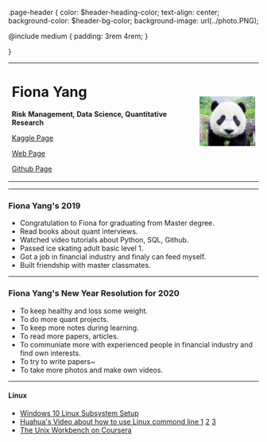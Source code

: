 .page-header {
  color: $header-heading-color;
  text-align: center;
  background-color: $header-bg-color;
  background-image: url(../photo.PNG);

  @include medium {
    padding: 3rem 4rem;
  }

}

<div>
<table border="0">
  <tr>
    <td width="75%">
      <h1>Fiona Yang</h1>
      <p><b>Risk Management, Data Science, Quantitative Research</b></p>
      <p><a href="https://www.kaggle.com/fionayang28">Kaggle Page</a></p>
      <p><a href="https://fionayang288.github.io/">Web Page</a></p>
      <p><a href="https://github.com/fionayang288">Github Page</a></p>
    </td>
    <td width="25%">
      <img src="/photo.PNG" width="100%">
    </td>
  </tr>
</table>
</div>

---
### Fiona Yang's 2019
* Congratulation to Fiona for graduating from Master degree.
* Read books about quant interviews.
* Watched video tutorials about Python, SQL, Github.
* Passed ice skating adult basic level 1.
* Got a job in financial industry and finaly can feed myself.
* Built friendship with master classmates.

---
### Fiona Yang's New Year Resolution for 2020
* To keep healthy and loss some weight.
* To do more quant projects.
* To keep more notes during learning.
* To read more papers, articles.
* To communiate more with experienced people in financial industry and find own interests.
* To try to write papers~
* To take more photos and make own videos.

---
#### Linux
* [Windows 10 Linux Subsystem Setup](https://www.youtube.com/watch?v=1ap3hL-UR9I) 
* [Huahua's Video about how to use Linux commond line 1](https://www.youtube.com/watch?v=LHYG7eEf8wY) [2](https://www.youtube.com/watch?v=bF7c8Owp_3Y&t=908s) [3](https://www.youtube.com/watch?v=TWwvJw6UoxY&t=23s)
* [The Unix Workbench on Coursera](https://www.coursera.org/learn/unix#syllabus)
